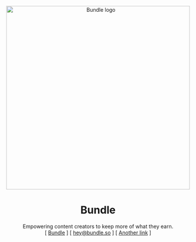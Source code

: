 <p align="center">
  <a href="https://bundle.so">
    <picture >
      <source width="500" media="(prefers-color-scheme: dark)" srcset="https://bundle.so/bundle-gb-dark.svg">
      <source width="500" media="(prefers-color-scheme: light)" srcset="https://bundle.so/bundle-gb-light.svg">
      <img width="500" alt="Bundle logo" src="https://bundle.so/bundle-gb-light.svg">
    </picture>
  </a>
</p>
<h1 align="center">
  Bundle
</h1>
<p align="center">
  Empowering content creators to keep more of what they earn.<br />
  [ <a href="https://bundle.so">Bundle</a> ] 
  [ <a href="mailto:hey@bundle.so">hey@bundle.so</a> ]
  [ <a href="https://twitter.com/bundlecash">Another link</a> ]
</p>

